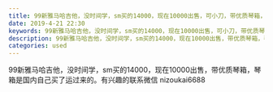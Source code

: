```yaml
---
title: 99新雅马哈吉他，没时间学，sm买的14000，现在10000出售，可小刀，带优质琴箱，
date: 2019-4-21 22:30
keywords: 99新雅马哈吉他，没时间学，sm买的14000，现在10000出售，可小刀，带优质琴箱，
description: 99新雅马哈吉他，没时间学，sm买的14000，现在10000出售，带优质琴箱，琴箱是国内自己买了运过来的。有兴趣的联系微信nizoukai6688
categories: used
---
```

<td class="t_f" id="postmessage_3572939">

99新雅马哈吉他，没时间学，sm买的14000，现在10000出售，带优质琴箱，琴箱是国内自己买了运过来的。有兴趣的联系微信 nizoukai6688</td>
